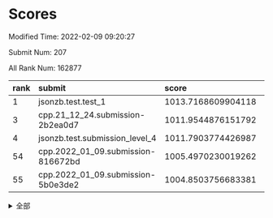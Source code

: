 # Scores

Modified Time: 2022-02-09 09:20:27

Submit Num: 207

All Rank Num: 162877

| rank |               submit               |       score        |       sigma        | pk_num |
| :--- | :--------------------------------- | :----------------- | :----------------- | :----- |
| 1    | jsonzb.test.test_1                 | 1013.7168609904118 | 0.820708870130691  | 3148   |
| 3    | cpp.21_12_24.submission-2b2ea0d7   | 1011.9544876151792 | 0.7864514866045718 | 3142   |
| 4    | jsonzb.test.submission_level_4     | 1011.7903774426987 | 0.7891431554619507 | 3140   |
| 54   | cpp.2022_01_09.submission-816672bd | 1005.4970230019262 | 0.7341025205582848 | 3150   |
| 55   | cpp.2022_01_09.submission-5b0e3de2 | 1004.8503756683381 | 0.7317412732220483 | 3147   |


<details>
<summary>全部</summary>

| rank |                 submit                 |       score        |       sigma        | pk_num |
| :--- | :------------------------------------- | :----------------- | :----------------- | :----- |
| 1    | jsonzb.test.test_1                     | 1013.7168609904118 | 0.820708870130691  | 3148   |
| 2    | gobigger.level_3.submission_level_3_43 | 1011.9661892799954 | 0.7823206978785101 | 3144   |
| 3    | cpp.21_12_24.submission-2b2ea0d7       | 1011.9544876151792 | 0.7864514866045718 | 3142   |
| 4    | jsonzb.test.submission_level_4         | 1011.7903774426987 | 0.7891431554619507 | 3140   |
| 5    | gobigger.level_3.submission_level_3_19 | 1011.687821104651  | 0.775776114018782  | 3144   |
| 6    | gobigger.level_3.submission_level_3_38 | 1011.5081320892253 | 0.7815058552462908 | 3146   |
| 7    | gobigger.level_3.submission_level_3_34 | 1011.3523698000079 | 0.7569462361812124 | 3144   |
| 8    | gobigger.level_3.submission_level_3_42 | 1011.2950512586033 | 0.7558671152255368 | 3147   |
| 9    | gobigger.level_3.submission_level_3_22 | 1011.2502979869386 | 0.7604800021243765 | 3150   |
| 10   | gobigger.level_3.submission_level_3_18 | 1011.1431492822768 | 0.7700538254114087 | 3151   |
| 11   | gobigger.level_3.submission_level_3_29 | 1010.8413763840359 | 0.7670862006616469 | 3153   |
| 12   | gobigger.level_3.submission_level_3_27 | 1010.7924049447088 | 0.7755082356636294 | 3145   |
| 13   | gobigger.level_3.submission_level_3_11 | 1010.6790722443677 | 0.7651809972618432 | 3148   |
| 14   | gobigger.level_3.submission_level_3_28 | 1010.6511625000281 | 0.7626384425020043 | 3149   |
| 15   | gobigger.level_3.submission_level_3_24 | 1010.5718598303837 | 0.7805670072478714 | 3148   |
| 16   | gobigger.level_3.submission_level_3_13 | 1010.5643738107345 | 0.7708308075959084 | 3148   |
| 17   | gobigger.level_3.submission_level_3_46 | 1010.537089278319  | 0.7515489309758845 | 3143   |
| 18   | gobigger.level_3.submission_level_3_40 | 1010.5248115920135 | 0.7437388966140028 | 3148   |
| 19   | gobigger.level_3.submission_level_3_33 | 1010.5214214439052 | 0.7815866763000607 | 3138   |
| 20   | gobigger.level_3.submission_level_3_31 | 1010.3065939198021 | 0.7616484163969692 | 3144   |
| 21   | gobigger.level_3.submission_level_3_20 | 1010.2947467661357 | 0.7789271933718349 | 3147   |
| 22   | gobigger.level_3.submission_level_3_39 | 1010.2419223868017 | 0.7552836818330398 | 3151   |
| 23   | gobigger.level_3.submission_level_3_48 | 1010.2326774454347 | 0.7383262335828654 | 3145   |
| 24   | gobigger.level_3.submission_level_3_21 | 1010.1999425687843 | 0.7485878354652439 | 3143   |
| 25   | gobigger.level_3.submission_level_3_15 | 1010.1939176832332 | 0.761524110420159  | 3147   |
| 26   | gobigger.level_3.submission_level_3_10 | 1010.15450556671   | 0.7838453237135248 | 3150   |
| 27   | gobigger.level_3.submission_level_3_6  | 1010.1208208792483 | 0.7754700067297841 | 3149   |
| 28   | gobigger.level_3.submission_level_3_16 | 1010.1198381673665 | 0.763879094567299  | 3145   |
| 29   | gobigger.level_3.submission_level_3_23 | 1010.0877204815006 | 0.7457106103276501 | 3143   |
| 30   | gobigger.level_3.submission_level_3_44 | 1010.0607498860473 | 0.7353272841611658 | 3143   |
| 31   | gobigger.level_3.submission_level_3_36 | 1010.0178597944039 | 0.8063559999220401 | 3146   |
| 32   | gobigger.level_3.submission_level_3_17 | 1009.9324882367807 | 0.7573413353058545 | 3145   |
| 33   | gobigger.level_3.submission_level_3_2  | 1009.9231361002494 | 0.7790346305521857 | 3148   |
| 34   | gobigger.level_3.submission_level_3_0  | 1009.9101133832261 | 0.7534036755863348 | 3144   |
| 35   | gobigger.level_3.submission_level_3_41 | 1009.8778858972377 | 0.7650836680635872 | 3151   |
| 36   | gobigger.level_3.submission_level_3_4  | 1009.8227554588289 | 0.7679424750604285 | 3145   |
| 37   | gobigger.level_3.submission_level_3_30 | 1009.7884522592103 | 0.7640982124718975 | 3152   |
| 38   | gobigger.level_3.submission_level_3_47 | 1009.7827084585379 | 0.7577401062639127 | 3155   |
| 39   | gobigger.level_3.submission_level_3_5  | 1009.751192424967  | 0.7551650642322899 | 3148   |
| 40   | gobigger.level_3.submission_level_3_26 | 1009.5576307063368 | 0.7526556882821207 | 3146   |
| 41   | gobigger.level_3.submission_level_3_1  | 1009.5188745690726 | 0.7491867720518838 | 3152   |
| 42   | gobigger.level_3.submission_level_3_14 | 1009.505378476808  | 0.7485343238653678 | 3152   |
| 43   | gobigger.level_3.submission_level_3_8  | 1009.4689724328732 | 0.7460865279427185 | 3143   |
| 44   | gobigger.level_3.submission_level_3_35 | 1009.4330569848562 | 0.7678065971555965 | 3146   |
| 45   | gobigger.level_3.submission_level_3_12 | 1009.2688504376099 | 0.7610891768706932 | 3149   |
| 46   | gobigger.level_3.submission_level_3_45 | 1009.2407961855289 | 0.7507445006402691 | 3149   |
| 47   | gobigger.level_3.submission_level_3_3  | 1009.2179653609822 | 0.7628490086900382 | 3147   |
| 48   | gobigger.level_3.submission_level_3_25 | 1009.0553303553179 | 0.7437653422206701 | 3149   |
| 49   | gobigger.level_3.submission_level_3_7  | 1009.0449892447111 | 0.7389205307366467 | 3146   |
| 50   | gobigger.level_3.submission_level_3_32 | 1009.02105200195   | 0.757037153385093  | 3145   |
| 51   | gobigger.level_3.submission_level_3_9  | 1008.9447717130369 | 0.7525330972740357 | 3151   |
| 52   | gobigger.level_3.submission_level_3_49 | 1008.3448483932567 | 0.7337413858984877 | 3153   |
| 53   | gobigger.level_3.submission_level_3_37 | 1008.1997414453378 | 0.7456950531891111 | 3147   |
| 54   | cpp.2022_01_09.submission-816672bd     | 1005.4970230019262 | 0.7341025205582848 | 3150   |
| 55   | cpp.2022_01_09.submission-5b0e3de2     | 1004.8503756683381 | 0.7317412732220483 | 3147   |
| 56   | gobigger.level_1.submission_level_1_19 | 1004.8359140053315 | 0.7224885525119042 | 3147   |
| 57   | gobigger.level_1.submission_level_1_43 | 1004.4536998462866 | 0.7170557642866825 | 3146   |
| 58   | gobigger.level_1.submission_level_1_20 | 1004.4448478417286 | 0.7255546193009589 | 3154   |
| 59   | gobigger.level_1.submission_level_1_42 | 1004.3423355487356 | 0.7165255510281977 | 3144   |
| 60   | gobigger.level_1.submission_level_1_18 | 1004.2806047947187 | 0.719800259840732  | 3148   |
| 61   | gobigger.level_1.submission_level_1_10 | 1004.2514642783863 | 0.7155726095919093 | 3150   |
| 62   | gobigger.level_1.submission_level_1_16 | 1004.2181792431733 | 0.7302029122784074 | 3147   |
| 63   | gobigger.level_1.submission_level_1_30 | 1004.2086347483518 | 0.7325699331401073 | 3149   |
| 64   | gobigger.level_1.submission_level_1_13 | 1004.1632832251832 | 0.7150846006329935 | 3147   |
| 65   | gobigger.level_1.submission_level_1_26 | 1004.0719571306729 | 0.7109228977430692 | 3145   |
| 66   | gobigger.level_1.submission_level_1_35 | 1004.0182357777995 | 0.7075783871562318 | 3152   |
| 67   | gobigger.level_1.submission_level_1_46 | 1004.0146780584962 | 0.7130320753468321 | 3143   |
| 68   | gobigger.level_1.submission_level_1_21 | 1003.9459271670714 | 0.7166985372610931 | 3148   |
| 69   | gobigger.level_1.submission_level_1_41 | 1003.8692415929495 | 0.715513120836504  | 3157   |
| 70   | gobigger.level_1.submission_level_1_27 | 1003.8386931873599 | 0.7139484327064349 | 3146   |
| 71   | gobigger.level_1.submission_level_1_7  | 1003.8342185250075 | 0.7154946498144542 | 3147   |
| 72   | gobigger.level_1.submission_level_1_38 | 1003.79261189095   | 0.7174720920332013 | 3147   |
| 73   | gobigger.level_1.submission_level_1_33 | 1003.6505396429336 | 0.7219188483678495 | 3144   |
| 74   | gobigger.level_1.submission_level_1_40 | 1003.6271745832457 | 0.7166206733289194 | 3150   |
| 75   | gobigger.level_1.submission_level_1_31 | 1003.5882184349346 | 0.721503356528105  | 3147   |
| 76   | gobigger.level_1.submission_level_1_45 | 1003.5839805201967 | 0.7228127379616944 | 3147   |
| 77   | gobigger.level_1.submission_level_1_3  | 1003.5729545774568 | 0.7203362516219325 | 3151   |
| 78   | gobigger.level_1.submission_level_1_34 | 1003.5322709057453 | 0.7141999515742662 | 3144   |
| 79   | gobigger.level_1.submission_level_1_12 | 1003.4867393303248 | 0.705967986985229  | 3146   |
| 80   | gobigger.level_1.submission_level_1_0  | 1003.4681789419404 | 0.7248042439340113 | 3145   |
| 81   | gobigger.level_1.submission_level_1_4  | 1003.4611470714235 | 0.7349182755337997 | 3150   |
| 82   | gobigger.level_1.submission_level_1_17 | 1003.4110016166145 | 0.7188726010576643 | 3147   |
| 83   | gobigger.level_1.submission_level_1_11 | 1003.4055436273374 | 0.7167960167897558 | 3152   |
| 84   | gobigger.level_1.submission_level_1_39 | 1003.3992443761299 | 0.7207235805327016 | 3145   |
| 85   | gobigger.level_1.submission_level_1_8  | 1003.3108137190726 | 0.7237808807934589 | 3143   |
| 86   | gobigger.level_1.submission_level_1_29 | 1003.1688384236451 | 0.7220397176837576 | 3150   |
| 87   | gobigger.level_1.submission_level_1_36 | 1003.1297048248287 | 0.719730838381757  | 3142   |
| 88   | gobigger.level_1.submission_level_1_9  | 1003.1164291911591 | 0.7201003721249483 | 3148   |
| 89   | gobigger.level_1.submission_level_1_24 | 1003.0954722405975 | 0.7177409004096484 | 3151   |
| 90   | gobigger.level_1.submission_level_1_14 | 1003.0948093833262 | 0.7136781716728284 | 3144   |
| 91   | gobigger.level_1.submission_level_1_28 | 1003.0316327883783 | 0.7140013131236315 | 3150   |
| 92   | gobigger.level_1.submission_level_1_1  | 1003.0217327027786 | 0.7086987020377687 | 3151   |
| 93   | gobigger.level_1.submission_level_1_49 | 1002.9771315498043 | 0.7262366738162498 | 3150   |
| 94   | gobigger.level_1.submission_level_1_6  | 1002.8831107235031 | 0.7180011362965534 | 3148   |
| 95   | gobigger.level_1.submission_level_1_25 | 1002.875512521565  | 0.704642153585023  | 3145   |
| 96   | gobigger.level_1.submission_level_1_23 | 1002.8660557206985 | 0.724088538582768  | 3144   |
| 97   | gobigger.level_1.submission_level_1_5  | 1002.8210893181093 | 0.7131114639473404 | 3146   |
| 98   | gobigger.level_1.submission_level_1_37 | 1002.7684868811687 | 0.7241046602741391 | 3147   |
| 99   | gobigger.level_1.submission_level_1_15 | 1002.6627267372594 | 0.7147250225850559 | 3150   |
| 100  | gobigger.level_1.submission_level_1_22 | 1002.5834310916628 | 0.7092792008674643 | 3143   |
| 101  | gobigger.level_1.submission_level_1_32 | 1002.5232375736587 | 0.7275602213406134 | 3147   |
| 102  | gobigger.level_1.submission_level_1_48 | 1002.3555214285304 | 0.7201377303436399 | 3155   |
| 103  | gobigger.level_1.submission_level_1_2  | 1002.1637599663574 | 0.7113007861918342 | 3148   |
| 104  | gobigger.level_1.submission_level_1_47 | 1002.0826625150702 | 0.711062147910804  | 3151   |
| 105  | gobigger.level_1.submission_level_1_44 | 1002.0169623556427 | 0.716194164696436  | 3148   |
| 106  | gobigger.random.submission_random_48   | 996.9797332050799  | 0.7158482814604666 | 3148   |
| 107  | gobigger.random.submission_random_16   | 996.9121511110491  | 0.7113389611042727 | 3142   |
| 108  | gobigger.random.submission_random_30   | 996.9090020984053  | 0.6991773908260949 | 3151   |
| 109  | gobigger.random.submission_random_31   | 996.8017316365723  | 0.7046456502066459 | 3146   |
| 110  | gobigger.random.submission_random_0    | 996.7501989200904  | 0.6985087668016362 | 3145   |
| 111  | gobigger.random.submission_random_34   | 996.5600212113862  | 0.7186034339481467 | 3147   |
| 112  | gobigger.random.submission_random_44   | 996.5513053482618  | 0.7142521304804633 | 3147   |
| 113  | gobigger.random.submission_random_49   | 996.5153430645111  | 0.7075632798785835 | 3147   |
| 114  | gobigger.random.submission_random_6    | 996.4985083417582  | 0.7089917780108113 | 3154   |
| 115  | gobigger.random.submission_random_27   | 996.4949543759715  | 0.7047116251983881 | 3147   |
| 116  | gobigger.random.submission_random_36   | 996.322298595824   | 0.7045816129671084 | 3148   |
| 117  | gobigger.random.submission_random_21   | 996.3201895771543  | 0.710999483229952  | 3149   |
| 118  | gobigger.random.submission_random_24   | 996.294766800114   | 0.7133546177611727 | 3146   |
| 119  | gobigger.random.submission_random_19   | 996.2699400381389  | 0.708870366488982  | 3149   |
| 120  | gobigger.random.submission_random_42   | 996.2491248087383  | 0.7172853743889881 | 3145   |
| 121  | gobigger.random.submission_random_35   | 996.2308344159266  | 0.7135684604181252 | 3145   |
| 122  | gobigger.random.submission_random_26   | 996.1735199319513  | 0.7123225674170174 | 3152   |
| 123  | gobigger.random.submission_random_39   | 996.1335592608317  | 0.7198067457163825 | 3150   |
| 124  | gobigger.random.submission_random_8    | 996.080859223644   | 0.720927141600332  | 3147   |
| 125  | gobigger.random.submission_random_9    | 996.0420463653755  | 0.7064155124181342 | 3146   |
| 126  | gobigger.random.submission_random_14   | 996.029455899885   | 0.6929746659150494 | 3147   |
| 127  | gobigger.random.submission_random_12   | 995.9740512300972  | 0.7076464054489052 | 3147   |
| 128  | gobigger.random.submission_random_41   | 995.8336910213557  | 0.7086136703560387 | 3147   |
| 129  | gobigger.random.submission_random_11   | 995.7970855342293  | 0.7069723177784624 | 3152   |
| 130  | gobigger.random.submission_random_38   | 995.7276925076305  | 0.7160889460167615 | 3148   |
| 131  | gobigger.random.submission_random_47   | 995.7204953200915  | 0.7104932753195902 | 3150   |
| 132  | gobigger.random.submission_random_43   | 995.6597704739497  | 0.7248426849755146 | 3150   |
| 133  | gobigger.random.submission_random_7    | 995.5878645814549  | 0.7207848351665144 | 3146   |
| 134  | gobigger.random.submission_random_22   | 995.5525791602308  | 0.7164582461508632 | 3147   |
| 135  | gobigger.random.submission_random_1    | 995.5301658172784  | 0.7112251318944591 | 3151   |
| 136  | gobigger.random.submission_random_3    | 995.5161524475268  | 0.7091895939242374 | 3146   |
| 137  | gobigger.random.submission_random_40   | 995.4841772438151  | 0.7220404471373078 | 3146   |
| 138  | gobigger.random.submission_random_17   | 995.46038764481    | 0.7071767880406783 | 3149   |
| 139  | gobigger.random.submission_random_2    | 995.3882357360758  | 0.7054875760264251 | 3147   |
| 140  | gobigger.random.submission_random_29   | 995.385736189498   | 0.7268229759603685 | 3149   |
| 141  | gobigger.random.submission_random_45   | 995.3458422398127  | 0.7191656987127286 | 3147   |
| 142  | gobigger.random.submission_random_5    | 995.2774613925016  | 0.7105623282296898 | 3142   |
| 143  | gobigger.random.submission_random_46   | 995.2763660124893  | 0.7179057730338906 | 3144   |
| 144  | gobigger.random.submission_random_33   | 995.2688580428799  | 0.7131453815735885 | 3151   |
| 145  | gobigger.random.submission_random_4    | 995.2469222036499  | 0.7162425457547184 | 3145   |
| 146  | gobigger.random.submission_random_32   | 995.1898985094272  | 0.7149495352004306 | 3144   |
| 147  | gobigger.random.submission_random_10   | 994.9784092446903  | 0.7230232312651144 | 3148   |
| 148  | gobigger.random.submission_random_15   | 994.9650637433552  | 0.7047484683992797 | 3147   |
| 149  | gobigger.random.submission_random_25   | 994.9641254874938  | 0.7087686321676243 | 3147   |
| 150  | gobigger.random.submission_random_37   | 994.9334866238427  | 0.7186241363738444 | 3144   |
| 151  | gobigger.random.submission_random_18   | 994.643652391438   | 0.7032353969706242 | 3151   |
| 152  | gobigger.random.submission_random_28   | 994.6167420640575  | 0.7108793965540885 | 3151   |
| 153  | gobigger.random.submission_random_23   | 994.5377330685766  | 0.7217905235885652 | 3149   |
| 154  | gobigger.random.submission_random_13   | 994.4453821732551  | 0.7204848675224438 | 3143   |
| 155  | gobigger.random.submission_random_20   | 994.196701492091   | 0.7219044053931444 | 3146   |
| 156  | gobigger.level_2.submission_level_2_4  | 993.7494704904991  | 0.7437194161486552 | 3141   |
| 157  | gobigger.level_2.submission_level_2_24 | 993.3349550993104  | 0.7326633475892891 | 3148   |
| 158  | gobigger.level_2.submission_level_2_31 | 993.0265623955257  | 0.7520350410369875 | 3147   |
| 159  | gobigger.level_2.submission_level_2_8  | 992.9267768226963  | 0.7407993363661529 | 3150   |
| 160  | gobigger.level_2.submission_level_2_36 | 992.895257135347   | 0.7570990250041251 | 3149   |
| 161  | gobigger.level_2.submission_level_2_42 | 992.8210181857936  | 0.7415991302526891 | 3147   |
| 162  | gobigger.level_2.submission_level_2_40 | 992.8152395569084  | 0.7271224591709358 | 3149   |
| 163  | gobigger.level_2.submission_level_2_49 | 992.6691577125165  | 0.7375588460447866 | 3144   |
| 164  | gobigger.level_2.submission_level_2_20 | 992.6528390515163  | 0.7375344152689186 | 3148   |
| 165  | gobigger.level_2.submission_level_2_17 | 992.638324702075   | 0.7306974006022575 | 3151   |
| 166  | gobigger.level_2.submission_level_2_32 | 992.6210413365078  | 0.7523717088778316 | 3148   |
| 167  | gobigger.level_2.submission_level_2_30 | 992.5574497684739  | 0.7253444367706616 | 3146   |
| 168  | gobigger.level_2.submission_level_2_22 | 992.5374885936255  | 0.729988001464309  | 3139   |
| 169  | gobigger.level_2.submission_level_2_34 | 992.5281244617231  | 0.7540373810489276 | 3147   |
| 170  | gobigger.level_2.submission_level_2_37 | 992.5107568795041  | 0.7454111570813685 | 3148   |
| 171  | gobigger.level_2.submission_level_2_14 | 992.5058805786359  | 0.7506523624338944 | 3147   |
| 172  | gobigger.level_2.submission_level_2_1  | 992.4962775079518  | 0.7509223151089829 | 3151   |
| 173  | gobigger.level_2.submission_level_2_26 | 992.4068366048073  | 0.7345709885808033 | 3146   |
| 174  | gobigger.level_2.submission_level_2_25 | 992.3155510402735  | 0.7428797323348761 | 3145   |
| 175  | gobigger.level_2.submission_level_2_48 | 992.3018388272251  | 0.7475001729773691 | 3152   |
| 176  | gobigger.level_2.submission_level_2_45 | 992.2614121009867  | 0.7523417205288363 | 3146   |
| 177  | gobigger.level_2.submission_level_2_19 | 992.2604505593772  | 0.7478445271177736 | 3150   |
| 178  | gobigger.level_2.submission_level_2_0  | 992.1358079244812  | 0.7392082069986069 | 3151   |
| 179  | gobigger.level_2.submission_level_2_5  | 992.0042637313464  | 0.7402247537172155 | 3146   |
| 180  | gobigger.level_2.submission_level_2_12 | 991.9903237196881  | 0.7480899405634597 | 3150   |
| 181  | gobigger.level_2.submission_level_2_47 | 991.9744372214967  | 0.76058043840738   | 3146   |
| 182  | gobigger.level_2.submission_level_2_38 | 991.9310309275654  | 0.749329713197143  | 3144   |
| 183  | gobigger.level_2.submission_level_2_23 | 991.8723087221658  | 0.7350038253729245 | 3145   |
| 184  | gobigger.level_2.submission_level_2_29 | 991.7812935695209  | 0.74000144626046   | 3147   |
| 185  | gobigger.level_2.submission_level_2_16 | 991.733515448526   | 0.7495503432714328 | 3145   |
| 186  | gobigger.level_2.submission_level_2_21 | 991.7288114045311  | 0.7464153868821953 | 3142   |
| 187  | gobigger.level_2.submission_level_2_11 | 991.682744561603   | 0.748600575737183  | 3149   |
| 188  | gobigger.level_2.submission_level_2_13 | 991.6698619658359  | 0.7512527659775932 | 3147   |
| 189  | gobigger.level_2.submission_level_2_33 | 991.6518145187521  | 0.7373481268010547 | 3146   |
| 190  | gobigger.level_2.submission_level_2_46 | 991.5072393658754  | 0.7428503322764541 | 3144   |
| 191  | gobigger.level_2.submission_level_2_7  | 991.4930001099426  | 0.7360795419179079 | 3145   |
| 192  | gobigger.level_2.submission_level_2_27 | 991.4459881964962  | 0.7411254410835383 | 3150   |
| 193  | gobigger.level_2.submission_level_2_44 | 991.3936094290867  | 0.7670088007107826 | 3152   |
| 194  | gobigger.level_2.submission_level_2_10 | 991.3920080148457  | 0.7534888232147001 | 3152   |
| 195  | gobigger.level_2.submission_level_2_9  | 991.3661028263566  | 0.7512815866092186 | 3144   |
| 196  | gobigger.level_2.submission_level_2_41 | 991.2457747504903  | 0.7485910934454398 | 3154   |
| 197  | gobigger.level_2.submission_level_2_39 | 991.1522917093577  | 0.7576559209379207 | 3151   |
| 198  | gobigger.level_2.submission_level_2_3  | 991.10670449035    | 0.7651399575823683 | 3146   |
| 199  | gobigger.level_2.submission_level_2_15 | 990.8826384983917  | 0.7541776354526992 | 3146   |
| 200  | gobigger.level_2.submission_level_2_43 | 990.844318869761   | 0.7516845993422167 | 3151   |
| 201  | gobigger.level_2.submission_level_2_6  | 990.5815550148803  | 0.7457942759011836 | 3149   |
| 202  | gobigger.level_2.submission_level_2_18 | 990.5799935038585  | 0.7646235958289885 | 3147   |
| 203  | gobigger.level_2.submission_level_2_2  | 990.3754580707367  | 0.7714049387872702 | 3147   |
| 204  | gobigger.level_2.submission_level_2_35 | 989.7688409620149  | 0.8054500811505362 | 3145   |
| 205  | gobigger.level_2.submission_level_2_28 | 989.4791124453344  | 0.7695717045180716 | 3147   |
| 206  | gobigger.none.submission_none_1        | 977.6808077792736  | 1.3883196019746946 | 3149   |
| 207  | gobigger.none.submission_none_0        | 977.1905476989201  | 1.3681921856286858 | 3148   |

</details>
